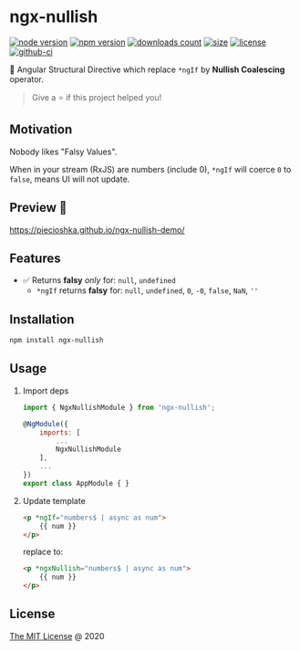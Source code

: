 # ngx-nullish

[![node version](https://img.shields.io/node/v/ngx-nullish.svg)](https://www.npmjs.com/package/ngx-nullish)
[![npm version](https://badge.fury.io/js/ngx-nullish.svg)](https://badge.fury.io/js/ngx-nullish)
[![downloads count](https://img.shields.io/npm/dt/ngx-nullish.svg)](https://www.npmjs.com/package/ngx-nullish)
[![size](https://packagephobia.com/badge?p=ngx-nullish)](https://packagephobia.com/result?p=ngx-nullish)
[![license](https://img.shields.io/npm/l/ngx-nullish.svg)](https://piecioshka.mit-license.org)
[![github-ci](https://github.com/piecioshka/ngx-nullish/actions/workflows/testing.yml/badge.svg)](https://github.com/piecioshka/ngx-nullish/actions/workflows/testing.yml)

🔨 Angular Structural Directive which replace `*ngIf` by **Nullish Coalescing** operator.

> Give a ⭐️ if this project helped you!

## Motivation

Nobody likes "Falsy Values".

When in your stream (RxJS) are numbers (include 0),
`*ngIf` will coerce `0` to `false`, means UI will not update.

## Preview 🎉

<https://piecioshka.github.io/ngx-nullish-demo/>

## Features

* ✅ Returns **falsy** _only_ for: `null`, `undefined`
  * `*ngIf` returns **falsy** for: `null`, `undefined`, `0`, `-0`, `false`, `NaN`, `''`

## Installation

```bash
npm install ngx-nullish
```

## Usage

1. Import deps

    ```javascript
    import { NgxNullishModule } from 'ngx-nullish';

    @NgModule({
        imports: [
            ...
            NgxNullishModule
        ],
        ...
    })
    export class AppModule { }
    ```

2. Update template

    ```html
    <p *ngIf="numbers$ | async as num">
        {{ num }}
    </p>
    ```

    replace to:

    ```html
    <p *ngxNullish="numbers$ | async as num">
        {{ num }}
    </p>
    ```

## License

[The MIT License](https://piecioshka.mit-license.org) @ 2020
